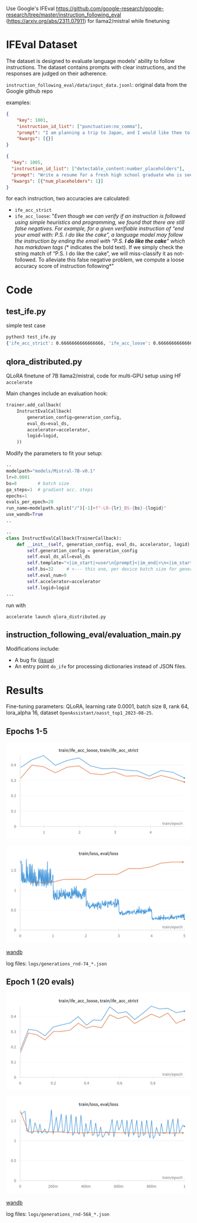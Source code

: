 Use Google's IFEval https://github.com/google-research/google-research/tree/master/instruction_following_eval (https://arxiv.org/abs/2311.07911) for llama2/mistral while finetuning

# IFEval Dataset

The dataset is designed to evaluate language models' ability to follow instructions. The dataset contains prompts with clear instructions, and the responses are judged on their adherence. 

`instruction_following_eval/data/input_data.jsonl`: original data from the Google github repo

examples:

```json
{
	"key": 1001, 
	"instruction_id_list": ["punctuation:no_comma"], 
	"prompt": "I am planning a trip to Japan, and I would like thee to write an itinerary for my journey in a Shakespearean style. You are not allowed to use any commas in your response.", 
	"kwargs": [{}]
}
```

```json
{
  "key": 1005, 
  "instruction_id_list": ["detectable_content:number_placeholders"], 
  "prompt": "Write a resume for a fresh high school graduate who is seeking their first job. Make sure to include at least one placeholder represented by square brackets, such as [address].", 
  "kwargs": [{"num_placeholders": 1}]
}
```

for each instruction, two accuracies are calculated:

- `ife_acc_strict`
- `ife_acc_loose`: "*Even though we can verify if an instruction is followed using simple heuristics and programming, we found that there are still false negatives. For example, for a given verifiable instruction of “end your email with: P.S. I do like the cake”, a language model may follow the instruction by ending the email with “P.S. **I do like the cake**” which has markdown tags (** indicates the bold text). If we simply check the string match of “P.S. I do like the cake”, we will miss-classify it as not-followed. To alleviate this false negative problem, we compute a loose accuracy score of instruction following*"

# Code

## test_ife.py

simple test case

```bash
python3 test_ife.py 
{'ife_acc_strict': 0.6666666666666666, 'ife_acc_loose': 0.6666666666666666}
```

## qlora_distributed.py

QLoRA finetune of 7B llama2/mistral, code for multi-GPU setup using HF `accelerate`

Main changes include an evaluation hook:

```python
trainer.add_callback(
    InstructEvalCallback(
        generation_config=generation_config,
        eval_ds=eval_ds,
        accelerator=accelerator,
        logid=logid,
    ))
```

Modify the parameters to fit your setup:

```python
..
modelpath="models/Mistral-7B-v0.1"
lr=0.0001
bs=8        # batch size
ga_steps=1  # gradient acc. steps
epochs=1
evals_per_epoch=20
run_name=modelpath.split("/")[-1]+f"-LR-{lr}_BS-{bs}-{logid}"
use_wandb=True
..
```

```python
..
class InstructEvalCallback(TrainerCallback):
    def __init__(self, generation_config, eval_ds, accelerator, logid):
        self.generation_config = generation_config
        self.eval_ds_all=eval_ds
        self.template="<|im_start|>user\n{prompt}<|im_end|>\n<|im_start|>assistant\n"
        self.bs=32     # <--- this one, per device batch size for generate()
        self.eval_num=0
        self.accelerator=accelerator
        self.logid=logid
...  

```

run with 

```
accelerate launch qlora_distributed.py
```

## instruction_following_eval/evaluation_main.py

Modifications include:

- A bug fix ([issue](https://github.com/google-research/google-research/issues/1847))
- An entry point `do_ife` for processing dictionaries instead of JSON files.

# Results

Fine-tuning parameters: QLoRA, learning rate 0.0001, batch size 8, rank 64, lora_alpha 16, dataset `OpenAssistant/oasst_top1_2023-08-25`.

## Epochs 1-5

![W&B Chart 21_11_2023, 07_55_44](assets/W&B%20Chart%2021_11_2023,%2007_55_44.png)

![W&B Chart 21_11_2023, 07_55_34](assets/W&B%20Chart%2021_11_2023,%2007_55_34.png)

[wandb](https://wandb.ai/g-ronimo/huggingface/runs/3kgsrfu7?workspace=user-g-ronimo)

log files: `logs/generations_rnd-74_*.json`

## Epoch 1 (20 evals)

![W&B Chart 21_11_2023, 07_59_45](assets/W&B%20Chart%2021_11_2023,%2007_59_45.jpg)

![W&B Chart 21_11_2023, 07_59_36](assets/W&B%20Chart%2021_11_2023,%2007_59_36.jpg)

[wandb](https://wandb.ai/g-ronimo/huggingface/runs/x0q4222s?workspace=user-g-ronimo)

log files: `logs/generations_rnd-568_*.json`

